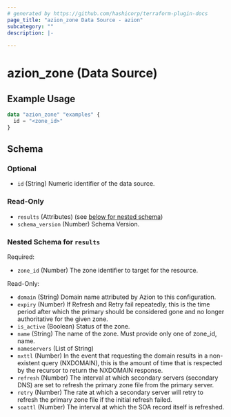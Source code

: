 ```yaml
---
# generated by https://github.com/hashicorp/terraform-plugin-docs
page_title: "azion_zone Data Source - azion"
subcategory: ""
description: |-
  
---
```


# azion_zone (Data Source)



## Example Usage

```terraform
data "azion_zone" "examples" {
  id = "<zone_id>"
}
```

<!-- schema generated by tfplugindocs -->
## Schema

### Optional

- `id` (String) Numeric identifier of the data source.

### Read-Only

- `results` (Attributes) (see [below for nested schema](#nestedatt--results))
- `schema_version` (Number) Schema Version.

<a id="nestedatt--results"></a>
### Nested Schema for `results`

Required:

- `zone_id` (Number) The zone identifier to target for the resource.

Read-Only:

- `domain` (String) Domain name attributed by Azion to this configuration.
- `expiry` (Number) If Refresh and Retry fail repeatedly, this is the time period after which the primary should be considered gone and no longer authoritative for the given zone.
- `is_active` (Boolean) Status of the zone.
- `name` (String) The name of the zone. Must provide only one of zone_id, name.
- `nameservers` (List of String)
- `nxttl` (Number) In the event that requesting the domain results in a non-existent query (NXDOMAIN), this is the amount of time that is respected by the recursor to return the NXDOMAIN response.
- `refresh` (Number) The interval at which secondary servers (secondary DNS) are set to refresh the primary zone file from the primary server.
- `retry` (Number) The rate at which a secondary server will retry to refresh the primary zone file if the initial refresh failed.
- `soattl` (Number) The interval at which the SOA record itself is refreshed.


